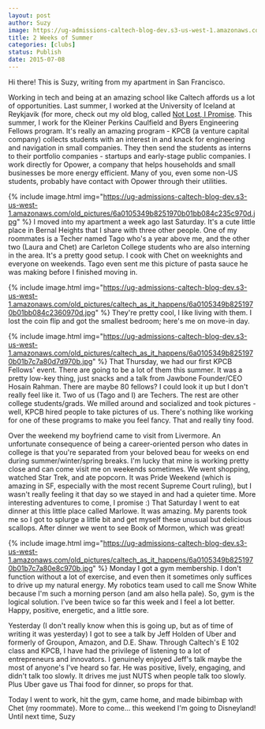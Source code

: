 ```yaml
---
layout: post
author: Suzy
image: https://ug-admissions-caltech-blog-dev.s3-us-west-1.amazonaws.com/old_pictures/caltech_as_it_happens/6a0105349b8251970b01b8d1317e75970c.jpg
title: 2 Weeks of Summer 
categories: [clubs]
status: Publish
date: 2015-07-08
---
```


Hi there!
This is Suzy, writing from my apartment in San Francisco.

Working in tech and being at an amazing school like Caltech affords us a lot of opportunities. Last summer, I worked at the University of Iceland at Reykjavik (for more, check out my old blog, called <a href="https://notlostipromise.blogspot.com/" target="_self" title="Iceland Adventure Blog">Not Lost, I Promise</a>. This summer, I work for the Kleiner Perkins Caulfield and Byers Engineering Fellows program. It's really an amazing program - KPCB (a venture capital company) collects students with an interest in and knack for engineering and navigation in small companies. They then send the students as interns to their portfolio companies - startups and early-stage public companies. I work directly for Opower, a company that helps households and small businesses be more energy efficient. Many of you, even some non-US students, probably have contact with Opower through their utilities.


{% include image.html img="https://ug-admissions-caltech-blog-dev.s3-us-west-1.amazonaws.com/old_pictures/6a0105349b8251970b01bb084c235c970d.jpg" %}
I moved into my apartment a week ago last Saturday. It's a cute little place in Bernal Heights that I share with three other people. One of my roommates is a Techer named Tago who's a year above me, and the other two (Laura and Chet) are Carleton College students who are also interning in the area. It's a pretty good setup. I cook with Chet on weeknights and everyone on weekends. Tago even sent me this picture of pasta sauce he was making before I finished moving in.


{% include image.html img="https://ug-admissions-caltech-blog-dev.s3-us-west-1.amazonaws.com/old_pictures/caltech_as_it_happens/6a0105349b8251970b01bb084c2360970d.jpg" %}
They're pretty cool, I like living with them. I lost the coin flip and got the smallest bedroom; here's me on move-in day.


{% include image.html img="https://ug-admissions-caltech-blog-dev.s3-us-west-1.amazonaws.com/old_pictures/caltech_as_it_happens/6a0105349b8251970b01b7c7a80d7d970b.jpg" %}
That Thursday, we had our first KPCB Fellows' event. There are going to be a lot of them this summer. It was a pretty low-key thing, just snacks and a talk from Jawbone Founder/CEO Hosain Rahman. There are maybe 80 fellows? I could look it up but I don't really feel like it. Two of us (Tago and I) are Techers. The rest are other college students/grads. We milled around and socialized and took pictures - well, KPCB hired people to take pictures of us. There's nothing like working for one of these programs to make you feel fancy. That and really tiny food.

Over the weekend my boyfriend came to visit from Livermore. An unfortunate consequence of being a career-oriented person who dates in college is that you're separated from your beloved beau for weeks on end during summer/winter/spring breaks. I'm lucky that mine is working pretty close and can come visit me on weekends sometimes. We went shopping, watched Star Trek, and ate popcorn. It was Pride Weekend (which is amazing in SF, especially with the most recent Supreme Court ruling), but I wasn't really feeling it that day so we stayed in and had a quieter time. More interesting adventures to come, I promise :)
That Saturday I went to eat dinner at this little place called Marlowe. It was amazing. My parents took me so I got to splurge a little bit and get myself these unusual but delicious scallops. After dinner we went to see Book of Mormon, which was great!


{% include image.html img="https://ug-admissions-caltech-blog-dev.s3-us-west-1.amazonaws.com/old_pictures/caltech_as_it_happens/6a0105349b8251970b01b7c7a80e8c970b.jpg" %}
Monday I got a gym membership. I don't function without a lot of exercise, and even then it sometimes only suffices to drive up my natural energy. My robotics team used to call me Snow White because I'm such a morning person (and am also hella pale). So, gym is the logical solution. I've been twice so far this week and I feel a lot better. Happy, positive, energetic, and a little sore.

Yesterday (I don't really know when this is going up, but as of time of writing it was yesterday) I got to see a talk by Jeff Holden of Uber and formerly of Groupon, Amazon, and D.E. Shaw. Through Caltech's E 102 class and KPCB, I have had the privilege of listening to a lot of entrepreneurs and innovators. I genuinely enjoyed Jeff's talk maybe the most of anyone's I've heard so far. He was positive, lively, engaging, and didn't talk too slowly. It drives me just NUTS when people talk too slowly. Plus Uber gave us Thai food for dinner, so props for that.

Today I went to work, hit the gym, came home, and made bibimbap with Chet (my roommate). More to come... this weekend I'm going to Disneyland!
Until next time,
Suzy

